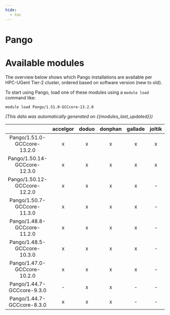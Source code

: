 ```yaml
---
hide:
  - toc
---
```


Pango
=====

# Available modules


The overview below shows which Pango installations are available per HPC-UGent Tier-2 cluster, ordered based on software version (new to old).

To start using Pango, load one of these modules using a `module load` command like:

```shell
module load Pango/1.51.0-GCCcore-13.2.0
```

*(This data was automatically generated on {{modules_last_updated}})*  

| |accelgor|doduo|donphan|gallade|joltik|shinx|skitty|
| :---: | :---: | :---: | :---: | :---: | :---: | :---: | :---: |
|Pango/1.51.0-GCCcore-13.2.0|x|x|x|x|x|x|x|
|Pango/1.50.14-GCCcore-12.3.0|x|x|x|x|x|x|x|
|Pango/1.50.12-GCCcore-12.2.0|x|x|x|x|-|-|-|
|Pango/1.50.7-GCCcore-11.3.0|x|x|x|x|-|-|-|
|Pango/1.48.8-GCCcore-11.2.0|x|x|x|x|-|-|-|
|Pango/1.48.5-GCCcore-10.3.0|x|x|x|x|-|-|-|
|Pango/1.47.0-GCCcore-10.2.0|x|x|x|x|-|-|-|
|Pango/1.44.7-GCCcore-9.3.0|-|x|x|-|-|-|-|
|Pango/1.44.7-GCCcore-8.3.0|x|x|x|-|-|-|-|
